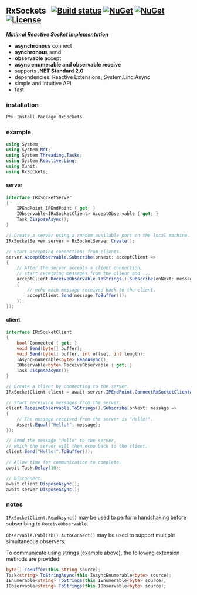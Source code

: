 ## RxSockets&nbsp;&nbsp; [![Build status](https://ci.appveyor.com/api/projects/status/rfxxbpx2agq8r93n?svg=true)](https://ci.appveyor.com/project/dshe/RxSockets) [![NuGet](https://img.shields.io/nuget/vpre/RxSockets.svg)](https://www.nuget.org/packages/RxSockets/) [![NuGet](https://img.shields.io/nuget/dt/RxSockets?color=orange)](https://www.nuget.org/packages/RxSockets/) [![License](https://img.shields.io/badge/license-Apache%202.0-7755BB.svg)](https://opensource.org/licenses/Apache-2.0)
***Minimal Reactive Socket Implementation***
- **asynchronous** connect
- **synchronous** send
- **observable** accept
- **async enumerable and observable receive**
- supports **.NET Standard 2.0**
- dependencies: Reactive Extensions, System.Linq.Async
- simple and intuitive API
- fast

### installation
```csharp
PM> Install-Package RxSockets
```
### example
```csharp
using System;
using System.Net;
using System.Threading.Tasks;
using System.Reactive.Linq;
using Xunit;
using RxSockets;
```
#### server
```csharp
interface IRxSocketServer
{
    IPEndPoint IPEndPoint { get; }
    IObservable<IRxSocketClient> AcceptObservable { get; }
    Task DisposeAsync();
}
```
```csharp
// Create a server using a random available port on the local machine.
IRxSocketServer server = RxSocketServer.Create();

// Start accepting connections from clients.
server.AcceptObservable.Subscribe(onNext: acceptClient =>
{
    // After the server accepts a client connection,
    // start receiving messages from the client and ...
    acceptClient.ReceiveObservable.ToStrings().Subscribe(onNext: message =>
    {
        // echo each message received back to the client.
        acceptClient.Send(message.ToBuffer());
    });
});
```
#### client
```csharp
interface IRxSocketClient
{
    bool Connected { get; }
    void Send(byte[] buffer);
    void Send(byte[] buffer, int offset, int length);
    IAsyncEnumerable<byte> ReadAsync();
    IObservable<byte> ReceiveObservable { get; }
    Task DisposeAsync();
}
```
```csharp
// Create a client by connecting to the server.
IRxSocketClient client = await server.IPEndPoint.ConnectRxSocketClientAsync();

// Start receiving messages from the server.
client.ReceiveObservable.ToStrings().Subscribe(onNext: message =>
{
    // The message received from the server is "Hello!".
    Assert.Equal("Hello!", message);
});

// Send the message "Hello" to the server,
// which the server will then echo back to the client.
client.Send("Hello!".ToBuffer());
```

```csharp
// Allow time for communication to complete.
await Task.Delay(10);

// Disconnect.
await client.DisposeAsync();
await server.DisposeAsync();
```
### notes
```IRxSocketClient.ReadAsync()``` may be used to perform handshaking before subscribing to ```ReceiveObservable```.

```Observable.Publish().AutoConnect()``` may be used to support multiple simultaneous observers.

To communicate using strings (example above), the following extension methods are provided:
```csharp
byte[] ToBuffer(this string source);
Task<string> ToStringAsync(this IAsyncEnumerable<byte> source);
IEnumerable<string> ToStrings(this IEnumerable<byte> source);
IObservable<string> ToStrings(this IObservable<byte> source);
```
